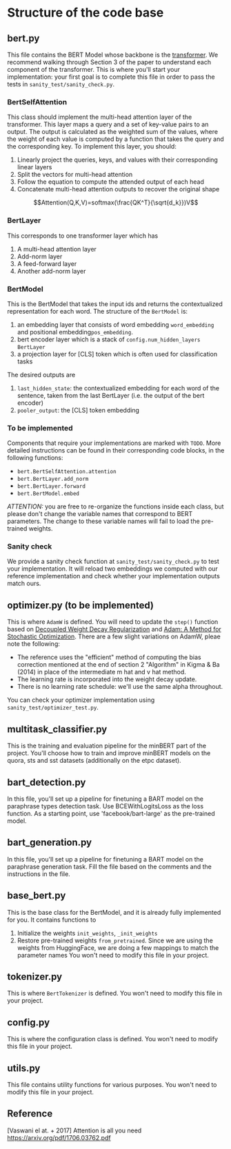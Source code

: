 # Structure of the code base

## bert.py

This file contains the BERT Model whose backbone is the [transformer](https://arxiv.org/pdf/1706.03762.pdf). We recommend walking through Section 3 of the paper to understand each component of the transformer. This is where you'll start your implementation: your first goal is to complete this file in order to pass the tests in `sanity_test/sanity_check.py`.

### BertSelfAttention

This class should implement the multi-head attention layer of the transformer. This layer maps a query and a set of key-value pairs to an output. The output is calculated as the weighted sum of the values, where the weight of each value is computed by a function that takes the query and the corresponding key. To implement this layer, you should:

1. Linearly project the queries, keys, and values with their corresponding linear layers
2. Split the vectors for multi-head attention
3. Follow the equation to compute the attended output of each head
4. Concatenate multi-head attention outputs to recover the original shape

$$Attention(Q,K,V)=softmax(\frac{QK^T}{\sqrt{d_k}})V$$

### BertLayer

This corresponds to one transformer layer which has

1. A multi-head attention layer
2. Add-norm layer
3. A feed-forward layer
4. Another add-norm layer

### BertModel

This is the BertModel that takes the input ids and returns the contextualized representation for each word. The structure of the ```BertModel``` is:

1. an embedding layer that consists of word embedding ```word_embedding``` and positional embedding```pos_embedding```.
2. bert encoder layer which is a stack of ```config.num_hidden_layers``` ```BertLayer```
3. a projection layer for [CLS] token which is often used for classification tasks

The desired outputs are

1. ```last_hidden_state```: the contextualized embedding for each word of the sentence, taken from the last BertLayer (i.e. the output of the bert encoder)
2. ```pooler_output```: the [CLS] token embedding

### To be implemented

Components that require your implementations are marked with ```TODO```. More detailed instructions can be found in their corresponding code blocks, in the following functions:

* ```bert.BertSelfAttention.attention```
* ```bert.BertLayer.add_norm```
* ```bert.BertLayer.forward```
* ```bert.BertModel.embed```

*ATTENTION:* you are free to re-organize the functions inside each class, but please don't change the variable names that correspond to BERT parameters. The change to these variable names will fail to load the pre-trained weights.

### Sanity check

We provide a sanity check function at `sanity_test/sanity_check.py` to test your implementation. It will reload two embeddings we computed with our reference implementation and check whether your implementation outputs match ours.

## optimizer.py (to be implemented)

This is where `AdamW` is defined.
You will need to update the `step()` function based on [Decoupled Weight Decay Regularization](https://arxiv.org/abs/1711.05101) and [Adam: A Method for Stochastic Optimization](https://arxiv.org/abs/1412.6980).
There are a few slight variations on AdamW, pleae note the following:

* The reference uses the "efficient" method of computing the bias correction mentioned at the end of section 2 "Algorithm" in Kigma & Ba (2014) in place of the intermediate m hat and v hat method.
* The learning rate is incorporated into the weight decay update.
* There is no learning rate schedule: we'll use the same alpha throughout.

You can check your optimizer implementation using `sanity_test/optimizer_test.py`.

## multitask_classifier.py

This is the training and evaluation pipeline for the minBERT part of the project. You'll choose how to train and improve minBERT models on the quora, sts and sst datasets (additionally on the etpc dataset).

## bart_detection.py

In this file, you'll set up a pipeline for finetuning a BART model on the paraphrase types detection task. Use BCEWithLogitsLoss as the loss function. As a starting point, use 'facebook/bart-large' as the pre-trained model.

## bart_generation.py

In this file, you'll set up a pipeline for finetuning a BART model on the paraphrase generation task. Fill the file based on the comments and the instructions in the file.

## base_bert.py

This is the base class for the BertModel, and it is already fully implemented for you. It contains functions to

1. Initialize the weights ``init_weights``, ``_init_weights``
2. Restore pre-trained weights ``from_pretrained``. Since we are using the weights from HuggingFace, we are doing a few mappings to match the parameter names
You won't need to modify this file in your project.

## tokenizer.py

This is where `BertTokenizer` is defined. You won't need to modify this file in your project.

## config.py

This is where the configuration class is defined. You won't need to modify this file in your project.

## utils.py

This file contains utility functions for various purposes. You won't need to modify this file in your project.

## Reference

[Vaswani el at. + 2017] Attention is all you need <https://arxiv.org/pdf/1706.03762.pdf>
